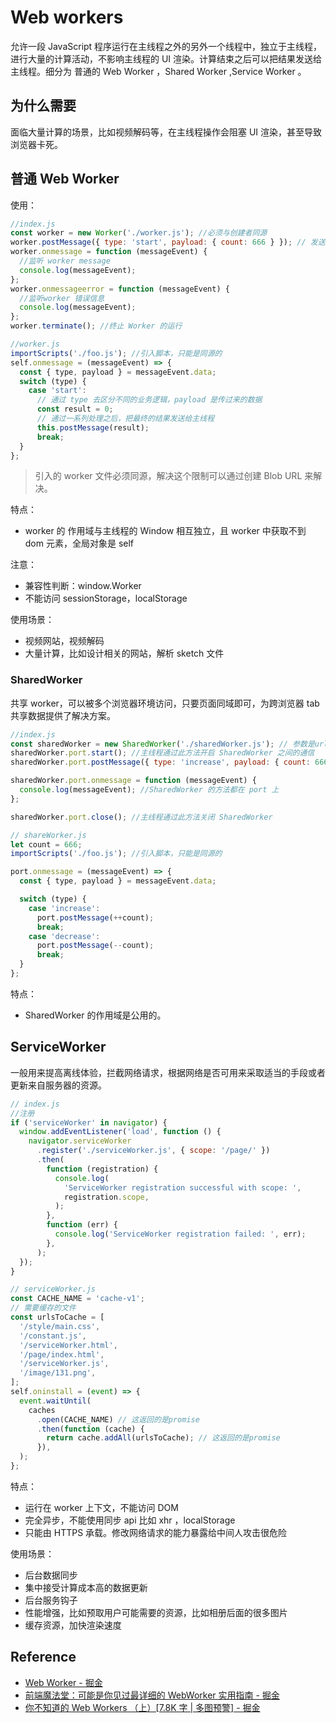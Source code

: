 # Web workers

允许一段 JavaScript 程序运行在主线程之外的另外一个线程中，独立于主线程，进行大量的计算活动，不影响主线程的 UI 渲染。计算结束之后可以把结果发送给主线程。细分为 普通的 Web Worker ，Shared Worker ,Service Worker 。

## 为什么需要

面临大量计算的场景，比如视频解码等，在主线程操作会阻塞 UI 渲染，甚至导致浏览器卡死。

## 普通 Web Worker

使用：

```js
//index.js
const worker = new Worker('./worker.js'); //必须与创建者同源
worker.postMessage({ type: 'start', payload: { count: 666 } }); // 发送信息给worker
worker.onmessage = function (messageEvent) {
  //监听 worker message
  console.log(messageEvent);
};
worker.onmessageerror = function (messageEvent) {
  //监听worker 错误信息
  console.log(messageEvent);
};
worker.terminate(); //终止 Worker 的运行

//worker.js
importScripts('./foo.js'); //引入脚本，只能是同源的
self.onmessage = (messageEvent) => {
  const { type, payload } = messageEvent.data;
  switch (type) {
    case 'start':
      // 通过 type 去区分不同的业务逻辑，payload 是传过来的数据
      const result = 0;
      // 通过一系列处理之后，把最终的结果发送给主线程
      this.postMessage(result);
      break;
  }
};
```

> 引入的 worker 文件必须同源，解决这个限制可以通过创建 Blob URL 来解决。

特点：

- worker 的 作用域与主线程的 Window 相互独立，且 worker 中获取不到 dom 元素，全局对象是 self

注意：

- 兼容性判断：window.Worker
- 不能访问 sessionStorage，localStorage

使用场景：

- 视频网站，视频解码
- 大量计算，比如设计相关的网站，解析 sketch 文件

### SharedWorker

共享 worker，可以被多个浏览器环境访问，只要页面同域即可，为跨浏览器 tab 共享数据提供了解决方案。

```js
//index.js
const sharedWorker = new SharedWorker('./sharedWorker.js'); // 参数是url，这个url必须与创建者同源
sharedWorker.port.start(); //主线程通过此方法开启 SharedWorker 之间的通信
sharedWorker.port.postMessage({ type: 'increase', payload: { count: 666 } }); //主线程给worker 发送信息

sharedWorker.port.onmessage = function (messageEvent) {
  console.log(messageEvent); //SharedWorker 的方法都在 port 上
};

sharedWorker.port.close(); //主线程通过此方法关闭 SharedWorker

// shareWorker.js
let count = 666;
importScripts('./foo.js'); //引入脚本，只能是同源的

port.onmessage = (messageEvent) => {
  const { type, payload } = messageEvent.data;

  switch (type) {
    case 'increase':
      port.postMessage(++count);
      break;
    case 'decrease':
      port.postMessage(--count);
      break;
  }
};
```

特点：

- SharedWorker 的作用域是公用的。

## ServiceWorker

一般用来提高离线体验，拦截网络请求，根据网络是否可用来采取适当的手段或者更新来自服务器的资源。

```js
// index.js
//注册
if ('serviceWorker' in navigator) {
  window.addEventListener('load', function () {
    navigator.serviceWorker
      .register('./serviceWorker.js', { scope: '/page/' })
      .then(
        function (registration) {
          console.log(
            'ServiceWorker registration successful with scope: ',
            registration.scope,
          );
        },
        function (err) {
          console.log('ServiceWorker registration failed: ', err);
        },
      );
  });
}

// serviceWorker.js
const CACHE_NAME = 'cache-v1';
// 需要缓存的文件
const urlsToCache = [
  '/style/main.css',
  '/constant.js',
  '/serviceWorker.html',
  '/page/index.html',
  '/serviceWorker.js',
  '/image/131.png',
];
self.oninstall = (event) => {
  event.waitUntil(
    caches
      .open(CACHE_NAME) // 这返回的是promise
      .then(function (cache) {
        return cache.addAll(urlsToCache); // 这返回的是promise
      }),
  );
};
```

特点：

- 运行在 worker 上下文，不能访问 DOM
- 完全异步，不能使用同步 api 比如 xhr ，localStorage
- 只能由 HTTPS 承载。修改网络请求的能力暴露给中间人攻击很危险

使用场景：

- 后台数据同步
- 集中接受计算成本高的数据更新
- 后台服务钩子
- 性能增强，比如预取用户可能需要的资源，比如相册后面的很多图片
- 缓存资源，加快渲染速度

## Reference

- [Web Worker - 掘金](https://juejin.cn/post/7091068088975622175#heading-2)
- [前端魔法堂：可能是你见过最详细的 WebWorker 实用指南 - 掘金](https://juejin.cn/post/6906714992071213064#heading-5)
- [你不知道的 Web Workers （上）[7.8K 字 | 多图预警] - 掘金](https://juejin.cn/post/6844904198639714311#heading-3)

